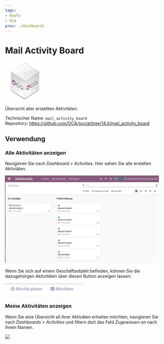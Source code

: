 ```yaml
---
tags:
- HowTo
- OCA
prev: ./dashboards
---
```

# Mail Activity Board
![icon_oca_app](assets/icon_oca_app.png)

Übersicht aller erstellten Aktivitäten.

Technischer Name: `mail_activity_board`\
Repository: <https://github.com/OCA/social/tree/14.0/mail_activity_board>

## Verwendung

### Alle Aktivitäten anzeigen

Navigieren Sie nach *Dashboard > Activities*. Hier sehen Sie alle erstellen Aktiviäten.

![](assets/Mail%20Activity%20Board%20Alle.png)

Wenn Sie sich auf einem Geschäftsobjekt befinden, können Sie die dazugehörgen Aktivitäten über diesen Button anzeigen lassen:

![](assets/Mail%20Activity%20Board%20List.png)

### Meine Aktivitäten anzeigen

Wenn Sie eine Übersicht all ihrer Aktiväten erhalten möchten, navigieren Sie nach *Dashboards > Activities* und filtern dort das Feld *Zugewiesen an* nach ihrem Namen.

![](assets/Mail%20Activity%20Board%20Meine%20Aktivitäten.png)